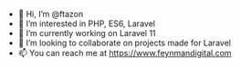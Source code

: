 - 👋 Hi, I’m @ftazon
- 👀 I’m interested in PHP, ES6, Laravel 
- 🌱 I’m currently working on Laravel 11
- 💞️ I’m looking to collaborate on projects made for Laravel
- 📫 You can reach me at https://www.feynmandigital.com

<!---
ftazon/ftazon is a ✨ special ✨ repository because its `README.md` (this file) appears on your GitHub profile.
You can click the Preview link to take a look at your changes.
--->
